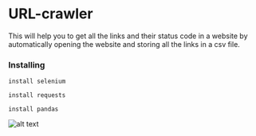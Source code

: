 # URL-crawler
This will help you to get all the links and their status code in a website by automatically opening the website and storing all the links in a csv file.

### Installing

```
install selenium
```
```
install requests
```
```
install pandas
```
![alt text](http://url/to/url.PNG)
